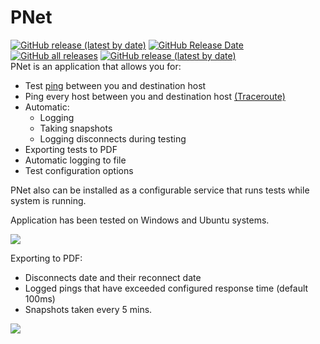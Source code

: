 # PNet
<a href="https://github.com/Zmroqk/PNet/releases/latest"><img alt="GitHub release (latest by date)" src="https://img.shields.io/github/v/release/Zmroqk/PNet"></a>
<a href="https://github.com/Zmroqk/PNet/releases/latest"><img alt="GitHub Release Date" src="https://img.shields.io/github/release-date/Zmroqk/PNet"></a>
<a href="https://github.com/Zmroqk/PNet/releases"><img alt="GitHub all releases" src="https://img.shields.io/github/downloads/Zmroqk/PNet/total"></a>
<a href="https://github.com/Zmroqk/PNet/releases/latest"><img alt="GitHub release (latest by date)" src="https://img.shields.io/github/downloads/Zmroqk/PNet/latest/total"></a>
</br>
PNet is an application that allows you for:
<ul>
  <li> Test <a href="https://en.wikipedia.org/wiki/Ping_(networking_utility)">ping</a> between you and destination host
  <li> Ping every host between you and destination host <a href="https://en.wikipedia.org/wiki/Traceroute">(Traceroute)</a>
  <li> Automatic:
    <ul>
      <li> Logging
      <li> Taking snapshots
      <li> Logging disconnects during testing
    </ul>
  <li> Exporting tests to PDF
  <li> Automatic logging to file
  <li> Test configuration options
</ul>
  
PNet also can be installed as a configurable service that runs tests while system is running.

Application has been tested on Windows and Ubuntu systems.

<img src="https://user-images.githubusercontent.com/48351330/135875116-f112ad5c-356b-4d75-8b2d-df97c8907fb4.png"/>

Exporting to PDF:
<ul>
  <li> Disconnects date and their reconnect date
  <li> Logged pings that have exceeded configured response time (default 100ms)
  <li> Snapshots taken every 5 mins.
</ul>
<img src="https://user-images.githubusercontent.com/48351330/135874217-0e91d9bb-bc9b-4356-8474-07adb1c32103.png"/>
